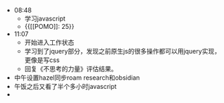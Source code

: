 - 08:48
    - 学习javascript
    - {{[[POMO]]: 25}}
- 11:07
    - 开始进入工作状态
    - 学习到了jquery部分，发现之前原生js的很多操作都可以用jquery实现，更像是写css
    - 回复《不思考的力量》评估结果。
- 中午设置hazel同步roam research和obsidian
- 午饭之后又看了半个多小时javascript
- 

